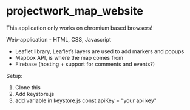 # projectwork_map_website

This application only works on chromium based browsers!

Web-application - HTML, CSS, Javascript
- Leaflet library, Leaflet’s layers are used to add markers and popups
- Mapbox API, is where the map comes from
- Firebase (hosting + support for comments and events?)

Setup:
1. Clone this
2. Add keystore.js
3. add variable in keystore.js const apiKey = "your api key"
